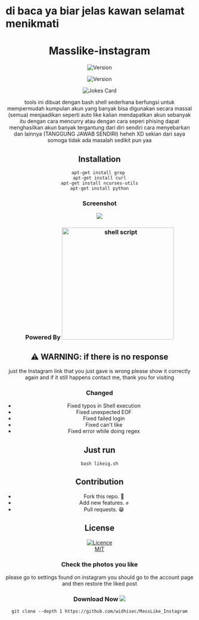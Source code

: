 # di baca ya biar jelas kawan selamat menikmati
<div align="center">
  <h1>Masslike-instagram</h1>
 
 ![Version](https://img.shields.io/badge/version-0.1-brightgreen.svg?style=flat-square)

![Version](https://img.shields.io/badge/release-stable-green.svg?style=flat-square)

<img src="https://readme-jokes.vercel.app/api" alt="Jokes Card" />

 <p align="center">tools ini dibuat dengan bash shell sederhana berfungsi untuk mempermudah kumpulan akun yang banyak bisa digunakan secara massal (semua)
  menjaadikan seperti auto like kalian mendapatkan akun sebanyak itu dengan cara mencurry atau dengan cara seperi phising dapat menghasilkan akun banyak tergantung dari diri sendiri cara menyebarkan dan lainnya (TANGGUNG JAWAB SENDIRI) heheh XD sekian dari saya somoga tidak ada masalah sedikit pun yaa  </p>


## Installation
```Shell
apt-get install grep 
apt-get install curl
apt-get install ncurses-utils
apt-get install python
```
### Screenshot
<img src="https://raw.githubusercontent.com/widhisec/MassLike_Instagram/master/foto/IMG_20210623_121719.jpg"/>

### Powered By <img alt="shell script" src="https://img.shields.io/badge/shell_script-%23121011.svg?style=for-the-badge&logo=gnu-bash&logoColor=white" width="300" /><br>

## **⚠ WARNING: if there is no response**
just the Instagram link that you just gave is wrong
please show it correctly again and if it still happens
contact me, thank you for visiting

 
### Changed
- Fixed typos in Shell execution
- Fixed unexpected EOF
- Fixed failed login
- Fixed can't like
- Fixed error while doing regex
 
## Just run
`bash likeig.sh`

## Contribution
- Fork this repo. 🤝
- Add new features. ✊
- Pull requests. 😁

## License

[![Licence](https://img.shields.io/github/license/Ileriayo/markdown-badges?style=for-the-badge)](./LICENSE)
<br/>
[MIT](./LICENSE)

### Check the photos you like 
please go to settings found on instagram
you should go to the account page and then restore the liked post

### Download Now <img src="https://img.icons8.com/color/50/000000/git.png"/>

```
git clone --depth 1 https://github.com/widhisec/MassLike_Instagram
```
